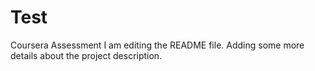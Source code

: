 # Test
Coursera Assessment
I am editing the README file. Adding some more details about the project description.


